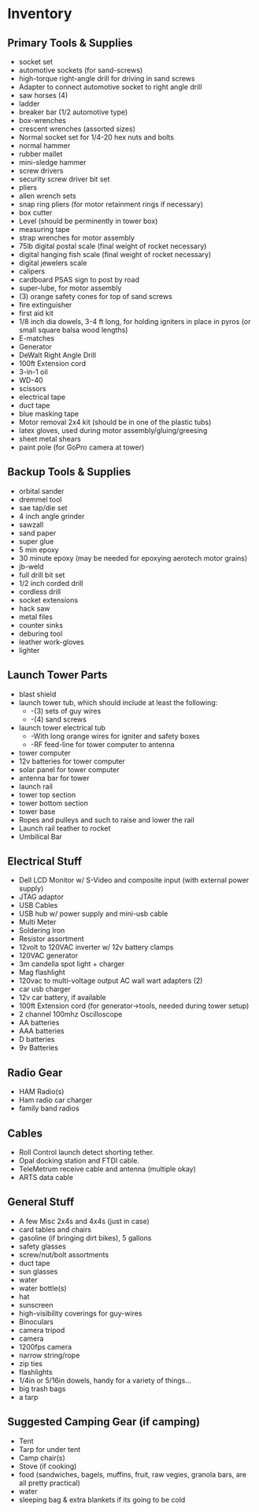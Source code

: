 # Inventory

## Primary Tools & Supplies
  - socket set
  - automotive sockets (for sand-screws)
  - high-torque right-angle drill for driving in sand screws
  - Adapter to connect automotive socket to right angle drill
  - saw horses (4)
  - ladder
  - breaker bar (1/2 automotive type)
  - box-wrenches
  - crescent wrenches (assorted sizes)
  - Normal socket set for 1/4-20 hex nuts and bolts
  - normal hammer
  - rubber mallet
  - mini-sledge hammer
  - screw drivers
  - security screw driver bit set
  - pliers
  - allen wrench sets
  - snap ring pliers (for motor retainment rings if necessary)
  - box cutter
  - Level (should be perminently in tower box)
  - measuring tape
  - strap wrenches for motor assembly
  - 75lb digital postal scale (final weight of rocket necessary)
  - digital hanging fish scale (final weight of rocket necessary)
  - digital jewelers scale
  - calipers
  - cardboard PSAS sign to post by road
  - super-lube, for motor assembly
  - (3) orange safety cones for top of sand screws
  - fire extinguisher
  - first aid kit
  - 1/8 inch dia dowels, 3-4 ft long, for holding igniters in place in pyros (or small square balsa wood lengths)
  - E-matches 
  - Generator
  - DeWalt Right Angle Drill
  - 100ft Extension cord
  - 3-in-1 oil
  - WD-40
  - scissors
  - electrical tape
  - duct tape
  - blue masking tape
  - Motor removal 2x4 kit (should be in one of the plastic tubs)
  - latex gloves, used during motor assembly/gluing/greesing
  - sheet metal shears
  - paint pole (for GoPro camera at tower)

## Backup Tools & Supplies
  - orbital sander
  - dremmel tool
  - sae tap/die set
  - 4 inch angle grinder
  - sawzall
  - sand paper
  - super glue
  - 5 min epoxy
  - 30 minute epoxy (may be needed for epoxying aerotech motor grains)
  - jb-weld
  - full drill bit set
  - 1/2 inch corded drill
  - cordless drill
  - socket extensions
  - hack saw
  - metal files
  - counter sinks
  - deburing tool
  - leather work-gloves
  - lighter

## Launch Tower Parts
  - blast shield
  - launch tower tub, which should include at least the following:
    - -(3) sets of guy wires
    - -(4) sand screws
  - launch tower electrical tub
    - -With long orange wires for igniter and safety boxes
    - -RF feed-line for tower computer to antenna
  - tower computer
  - 12v batteries for tower computer
  - solar panel for tower computer
  - antenna bar for tower
  - launch rail
  - tower top section
  - tower bottom section
  - tower base
  - Ropes and pulleys and such to raise and lower the rail
  - Launch rail teather to rocket
  - Umbilical Bar

## Electrical Stuff
  - Dell LCD Monitor w/ S-Video and composite input (with external power supply)
  - JTAG adaptor
  - USB Cables
  - USB hub w/ power supply and mini-usb cable
  - Multi Meter
  - Soldering Iron
  - Resistor assortment
  - 12volt to 120VAC inverter w/ 12v battery clamps
  - 120VAC generator
  - 3m candella spot light + charger
  - Mag flashlight
  - 120vac to multi-voltage output AC wall wart adapters (2)
  - car usb charger
  - 12v car battery, if available
  - 100ft Extension cord (for generator->tools, needed during tower setup)
  - 2 channel 100mhz Oscilloscope
  - AA batteries
  - AAA batteries
  - D batteries
  - 9v Batteries

## Radio Gear
  - HAM Radio(s)
  - Ham radio car charger
  - family band radios

## Cables
  - Roll Control launch detect shorting tether.
  - Opal docking station and FTDI cable.
  - TeleMetrum receive cable and antenna (multiple okay)
  - ARTS data cable

## General Stuff
  - A few Misc 2x4s and 4x4s (just in case)
  - card tables and chairs
  - gasoline (if bringing dirt bikes), 5 gallons
  - safety glasses
  - screw/nut/bolt assortments
  - duct tape
  - sun glasses
  - water
  - water bottle(s)
  - hat
  - sunscreen
  - high-visibility coverings for guy-wires
  - Binoculars
  - camera tripod
  - camera
  - 1200fps camera
  - narrow string/rope
  - zip ties
  - flashlights
  - 1/4in or 5/16in dowels, handy for a variety of things...
  - big trash bags
  - a tarp

## Suggested Camping Gear (if camping)
  - Tent
  - Tarp for under tent
  - Camp chair(s)
  - Stove (if cooking)
  - food (sandwiches, bagels, muffins, fruit, raw vegies, granola bars, are all pretty practical)
  - water
  - sleeping bag & extra blankets if its going to be cold
